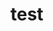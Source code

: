 <!--
author:   Britta Petersen
email:    b.petersen@rz.uni-kiel.de
version:  0.1.0
language: en
narrator: UK English Female
icon:     https://raw.githubusercontent.com/chastik/Beratung_Dateityp_Bild/refs/heads/main/SODa-Logo_full.svg
comment:  This document provides a brief introduction to research data management for lecturers. It provides an overview of rdm related topics as well as some didactic and methodologies for teaching rdm to students.
-->

# test